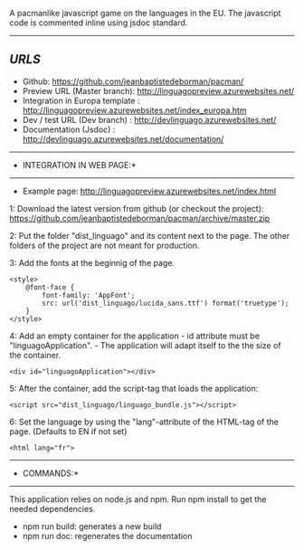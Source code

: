 A pacmanlike javascript game on the languages in the EU.
The javascript code is commented inline using jsdoc standard.

------
*URLS*
------
* Github:
        https://github.com/jeanbaptistedeborman/pacman/
* Preview URL (Master branch):
        http://linguagopreview.azurewebsites.net/
* Integration in Europa template :
        http://linguagopreview.azurewebsites.net/index_europa.htm
* Dev / test URL (Dev branch) :
        http://devlinguago.azurewebsites.net/
* Documentation (Jsdoc) :
        http://devlinguago.azurewebsites.net/documentation/

---------------------------
* INTEGRATION IN WEB PAGE:*
---------------------------

* Example page:
                http://linguagopreview.azurewebsites.net/index.html

1: Download the latest version from github (or checkout the project):
    https://github.com/jeanbaptistedeborman/pacman/archive/master.zip

2: Put the folder "dist_linguago" and its content next to the page. The other folders of the project are not meant for production.

3: Add the fonts at the beginnig of the page.

    <style>
        @font-face {
            font-family: 'AppFont';
            src: url('dist_linguago/lucida_sans.ttf') format('truetype');
        }
    </style>

4: Add an empty container for the application
    - id attribute must be "linguagoApplication".
    - The application will adapt itself to the the size of the container.

    <div id="linguagoApplication"></div>

5: After the container, add the script-tag that loads the application:

    <script src="dist_linguago/linguago_bundle.js"></script>

6: Set the language by using the "lang"-attribute of the HTML-tag of the page. (Defaults to EN if not set)

    <html lang="fr">


------------
* COMMANDS:*
------------
This application relies on node.js and npm. Run npm install to get the needed dependencies.
  * npm run build: generates a new build
  * npm run doc: regenerates the documentation



